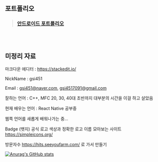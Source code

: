 ## 포트폴리오

> ### [안드로이드 포트폴리오](http://www.google.co.kr)

<br/><br/>

## 미정리 자료
마크다운 에디터 : https://stackedit.io/

NickName : gsi451

Email : gsi451@naver.com, gsi4517091@gmail.com

잘하는 언어 : C++, MFC 20, 30, 40대 초반까지 대부분의 시간을 이걸 하고 살았음

현재 배우는 언어 : React Native 공부중

웹쪽 언어를 새롭게 배워나가는 중...

<!---
gsi451/gsi451 is a ✨ special ✨ repository because its `README.md` (this file) appears on your GitHub profile.
You can click the Preview link to take a look at your changes.
--->


Badge (뱃지)
공식 로고 색상과 정확한 로고 이름 모아보는 사이트
https://simpleicons.org/

방문자수
https://hits.seeyoufarm.com/ 로 가서 만들기

[![Anurag's GitHub stats](https://github-readme-stats.vercel.app/api?username=gsi451)](https://github.com/gsi451/github-readme-stats)
